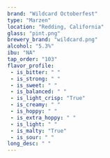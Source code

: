 ```yaml
---
brand: "Wildcard Octoberfest"
type: "Marzen"
location: "Redding, California"
glass: "pint.png"
brewery_brand: "wildcard.png"
alcohol: "5.3%"
ibu: "NA"
tap_order: "103"
flavor_profile:
 - is_bitter: " "
 - is_strong: " "
 - is_sweet: " "
 - is_balanced: " "
 - is_light_crisp: "True"
 - is_creamy: " "
 - is_hoppy: " "
 - is_extra_hoppy: " "
 - is_light: " "
 - is_malty: "True"
 - is_sour: " "
long_desc: " "
---
```

